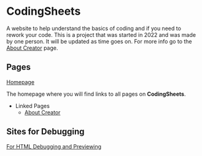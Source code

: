 # CodingSheets
A website to help understand the basics of coding and if you need to rework your code.
This is a project that was started in 2022 and was made by one person. It will be updated as time goes on. 
For more info go to the [About Creator](about_creator.html) page.

## Pages
[Homepage](homepage.html)

The homepage where you will find links to all pages on **CodingSheets**.
- Linked Pages
  - [About Creator](about_creator.html)


 ## Sites for Debugging
 [For HTML Debugging and Previewing](https://html.onlineviewer.net/)
